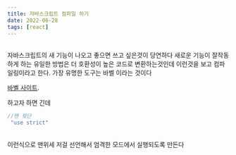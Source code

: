 ```yaml
---
title: 자바스크립트 컴파일 하기
date: 2022-06-28
tags: [react]
---
```


</br>
자바스크립트의 새 기능이 나오고 좋으면 쓰고 싶은것이 당연하다 새로운 기능이 잘작동하게 하는 유일한 방법은
더 호환성이 높은 코드로 변환하는것인데 이런것을 보고 컴파일링이라고 한다.
가장 유명한 도구는 바벨 이라는 것이다

[바벨 사이트](http://babeljs.io/).

하고자 하면 긴데

```javascript
//맨 윗단
 "use strict"

```
</br>
이런식으로 맨위세 저걸 선언해서 엄격한 모드에서 실행되도록 만든다